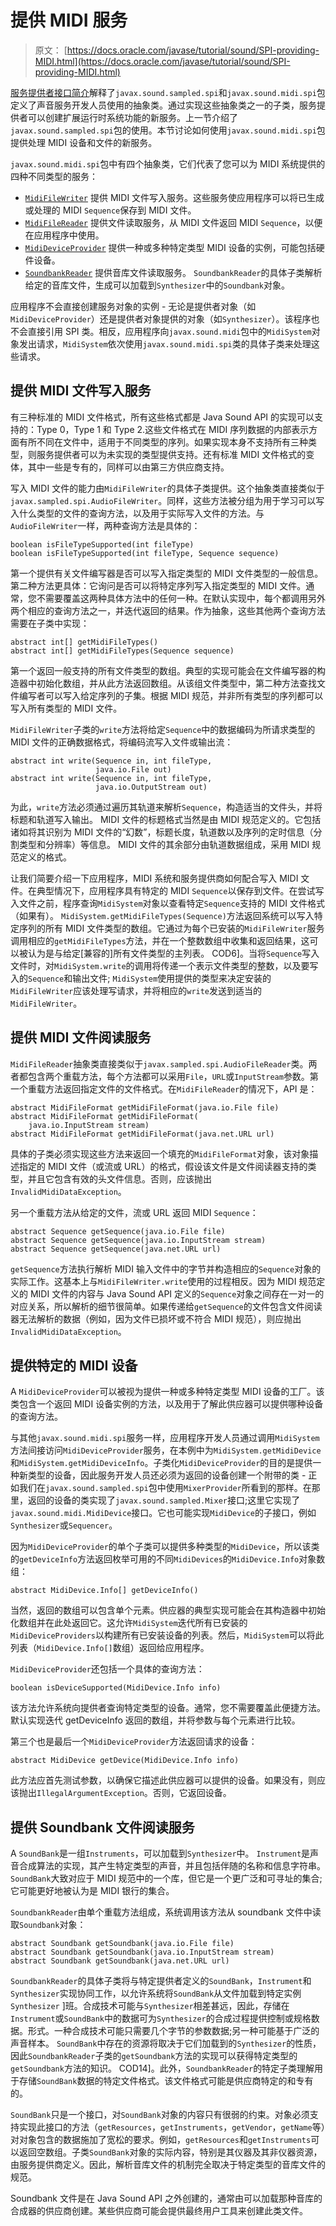 # 提供 MIDI 服务

> 原文： [https://docs.oracle.com/javase/tutorial/sound/SPI-providing-MIDI.html](https://docs.oracle.com/javase/tutorial/sound/SPI-providing-MIDI.html)

[服务提供者接口简介](SPI-intro.html)解释了`javax.sound.sampled.spi`和`javax.sound.midi.spi`包定义了声音服务开发人员使用的抽象类。通过实现这些抽象类之一的子类，服务提供者可以创建扩展运行时系统功能的新服务。上一节介绍了`javax.sound.sampled.spi`包的使用。本节讨论如何使用`javax.sound.midi.spi`包提供处理 MIDI 设备和文件的新服务。

`javax.sound.midi.spi`包中有四个抽象类，它们代表了您可以为 MIDI 系统提供的四种不同类型的服务：

*   [`MidiFileWriter`](https://docs.oracle.com/javase/8/docs/api/javax/sound/midi/spi/MidiFileWriter.html) 提供 MIDI 文件写入服务。这些服务使应用程序可以将已生成或处理的 MIDI `Sequence`保存到 MIDI 文件。
*   [`MidiFileReader`](https://docs.oracle.com/javase/8/docs/api/javax/sound/midi/spi/MidiFileReader.html) 提供文件读取服务，从 MIDI 文件返回 MIDI `Sequence`，以便在应用程序中使用。
*   [`MidiDeviceProvider`](https://docs.oracle.com/javase/8/docs/api/javax/sound/midi/spi/MidiDeviceProvider.html) 提供一种或多种特定类型 MIDI 设备的实例，可能包括硬件设备。
*   [`SoundbankReader`](https://docs.oracle.com/javase/8/docs/api/javax/sound/midi/spi/SoundbankReader.html) 提供音库文件读取服务。 `SoundbankReader`的具体子类解析给定的音库文件，生成可以加载到`Synthesizer`中的`Soundbank`对象。

应用程序不会直接创建服务对象的实例 - 无论是提供者对象（如`MidiDeviceProvider`）还是提供者对象提供的对象（如`Synthesizer`）。该程序也不会直接引用 SPI 类。相反，应用程序向`javax.sound.midi`包中的`MidiSystem`对象发出请求，`MidiSystem`依次使用`javax.sound.midi.spi`类的具体子类来处理这些请求。

## 提供 MIDI 文件写入服务

有三种标准的 MIDI 文件格式，所有这些格式都是 Java Sound API 的实现可以支持的：Type 0，Type 1 和 Type 2.这些文件格式在 MIDI 序列数据的内部表示方面有所不同在文件中，适用于不同类型的序列。如果实现本身不支持所有三种类型，则服务提供者可以为未实现的类型提供支持。还有标准 MIDI 文件格式的变体，其中一些是专有的，同样可以由第三方供应商支持。

写入 MIDI 文件的能力由`MidiFileWriter`的具体子类提供。这个抽象类直接类似于`javax.sampled.spi.AudioFileWriter`。同样，这些方法被分组为用于学习可以写入什么类型的文件的查询方法，以及用于实际写入文件的方法。与`AudioFileWriter`一样，两种查询方法是具体的：

```
boolean isFileTypeSupported(int fileType)
boolean isFileTypeSupported(int fileType, Sequence sequence) 

```

第一个提供有关文件编写器是否可以写入指定类型的 MIDI 文件类型的一般信息。第二种方法更具体：它询问是否可以将特定序列写入指定类型的 MIDI 文件。通常，您不需要覆盖这两种具体方法中的任何一种。在默认实现中，每个都调用另外两个相应的查询方法之一，并迭代返回的结果。作为抽象，这些其他两个查询方法需要在子类中实现：

```
abstract int[] getMidiFileTypes() 
abstract int[] getMidiFileTypes(Sequence sequence) 

```

第一个返回一般支持的所有文件类型的数组。典型的实现可能会在文件编写器的构造器中初始化数组，并从此方法返回数组。从该组文件类型中，第二种方法查找文件编写者可以写入给定序列的子集。根据 MIDI 规范，并非所有类型的序列都可以写入所有类型的 MIDI 文件。

`MidiFileWriter`子类的`write`方法将给定`Sequence`中的数据编码为所请求类型的 MIDI 文件的正确数据格式，将编码流写入文件或输出流：

```
abstract int write(Sequence in, int fileType, 
                   java.io.File out) 
abstract int write(Sequence in, int fileType, 
                   java.io.OutputStream out) 

```

为此，`write`方法必须通过遍历其轨道来解析`Sequence`，构造适当的文件头，并将标题和轨道写入输出。 MIDI 文件的标题格式当然是由 MIDI 规范定义的。它包括诸如将其识别为 MIDI 文件的“幻数”，标题长度，轨道数以及序列的定时信息（分割类型和分辨率）等信息。 MIDI 文件的其余部分由轨道数据组成，采用 MIDI 规范定义的格式。

让我们简要介绍一下应用程序，MIDI 系统和服务提供商如何配合写入 MIDI 文件。在典型情况下，应用程序具有特定的 MIDI `Sequence`以保存到文件。在尝试写入文件之前，程序查询`MidiSystem`对象以查看特定`Sequence`支持的 MIDI 文件格式（如果有）。 `MidiSystem.getMidiFileTypes(Sequence)`方法返回系统可以写入特定序列的所有 MIDI 文件类型的数组。它通过为每个已安装的`MidiFileWriter`服务调用相应的`getMidiFileTypes`方法，并在一个整数数组中收集和返回结果，这可以被认为是与给定[兼容的]所有文件类型的主列表。 COD6]。当将`Sequence`写入文件时，对`MidiSystem.write`的调用将传递一个表示文件类型的整数，以及要写入的`Sequence`和输出文件; `MidiSystem`使用提供的类型来决定安装的`MidiFileWriter`应该处理写请求，并将相应的`write`发送到适当的`MidiFileWriter`。

## 提供 MIDI 文件阅读服务

`MidiFileReader`抽象类直接类似于`javax.sampled.spi.AudioFileReader`类。两者都包含两个重载方法，每个方法都可以采用`File`，`URL`或`InputStream`参数。第一个重载方法返回指定文件的文件格式。在`MidiFileReader`的情况下，API 是：

```
abstract MidiFileFormat getMidiFileFormat(java.io.File file) 
abstract MidiFileFormat getMidiFileFormat(
    java.io.InputStream stream) 
abstract MidiFileFormat getMidiFileFormat(java.net.URL url) 

```

具体的子类必须实现这些方法来返回一个填充的`MidiFileFormat`对象，该对象描述指定的 MIDI 文件（或流或 URL）的格式，假设该文件是文件阅读器支持的类型，并且它包含有效的头文件信息。否则，应该抛出`InvalidMidiDataException`。

另一个重载方法从给定的文件，流或 URL 返回 MIDI `Sequence`：

```
abstract Sequence getSequence(java.io.File file) 
abstract Sequence getSequence(java.io.InputStream stream) 
abstract Sequence getSequence(java.net.URL url) 

```

`getSequence`方法执行解析 MIDI 输入文件中的字节并构造相应的`Sequence`对象的实际工作。这基本上与`MidiFileWriter.write`使用的过程相反。因为 MIDI 规范定义的 MIDI 文件的内容与 Java Sound API 定义的`Sequence`对象之间存在一对一的对应关系，所以解析的细节很简单。如果传递给`getSequence`的文件包含文件阅读器无法解析的数据（例如，因为文件已损坏或不符合 MIDI 规范），则应抛出`InvalidMidiDataException`。

## 提供特定的 MIDI 设备

A `MidiDeviceProvider`可以被视为提供一种或多种特定类型 MIDI 设备的工厂。该类包含一个返回 MIDI 设备实例的方法，以及用于了解此供应器可以提供哪种设备的查询方法。

与其他`javax.sound.midi.spi`服务一样，应用程序开发人员通过调用`MidiSystem`方法间接访问`MidiDeviceProvider`服务，在本例中为`MidiSystem.getMidiDevice`和`MidiSystem.getMidiDeviceInfo`。子类化`MidiDeviceProvider`的目的是提供一种新类型的设备，因此服务开发人员还必须为返回的设备创建一个附带的类 - 正如我们在`javax.sound.sampled.spi`包中使用`MixerProvider`所看到的那样。在那里，返回的设备的类实现了`javax.sound.sampled.Mixer`接口;这里它实现了`javax.sound.midi.MidiDevice`接口。它也可能实现`MidiDevice`的子接口，例如`Synthesizer`或`Sequencer`。

因为`MidiDeviceProvider`的单个子类可以提供多种类型的`MidiDevice`，所以该类的`getDeviceInfo`方法返回枚举可用的不同`MidiDevices`的`MidiDevice.Info`对象数组：

```
abstract MidiDevice.Info[] getDeviceInfo() 

```

当然，返回的数组可以包含单个元素。供应器的典型实现可能会在其构造器中初始化数组并在此处返回它。这允许`MidiSystem`迭代所有已安装的`MidiDeviceProviders`以构建所有已安装设备的列表。然后，`MidiSystem`可以将此列表（`MidiDevice.Info[]`数组）返回给应用程序。

`MidiDeviceProvider`还包括一个具体的查询方法：

```
boolean isDeviceSupported(MidiDevice.Info info) 

```

该方法允许系统向提供者查询特定类型的设备。通常，您不需要覆盖此便捷方法。默认实现迭代 getDeviceInfo 返回的数组，并将参数与每个元素进行比较。

第三个也是最后一个`MidiDeviceProvider`方法返回请求的设备：

```
abstract MidiDevice getDevice(MidiDevice.Info info) 

```

此方法应首先测试参数，以确保它描述此供应器可以提供的设备。如果没有，则应该抛出`IllegalArgumentException`。否则，它返回设备。

## 提供 Soundbank 文件阅读服务

A `SoundBank`是一组`Instruments`，可以加载到`Synthesizer`中。 `Instrument`是声音合成算法的实现，其产生特定类型的声音，并且包括伴随的名称和信息字符串。 `SoundBank`大致对应于 MIDI 规范中的一个库，但它是一个更广泛和可寻址的集合;它可能更好地被认为是 MIDI 银行的集合。

`SoundbankReader`由单个重载方法组成，系统调用该方法从 soundbank 文件中读取`Soundbank`对象：

```
abstract Soundbank getSoundbank(java.io.File file) 
abstract Soundbank getSoundbank(java.io.InputStream stream) 
abstract Soundbank getSoundbank(java.net.URL url) 

```

`SoundbankReader`的具体子类将与特定提供者定义的`SoundBank`，`Instrument`和`Synthesizer`实现协同工作，以允许系统将`SoundBank`从文件加载到特定实例`Synthesizer` ]班。合成技术可能与`Synthesizer`相差甚远，因此，存储在`Instrument`或`SoundBank`中的数据可为`Synthesizer`的合成过程提供控制或规格数据。形式。一种合成技术可能只需要几个字节的参数数据;另一种可能基于广泛的声音样本。 `SoundBank`中存在的资源将取决于它们加载到的`Synthesizer`的性质，因此`SoundbankReader`子类的`getSoundbank`方法的实现可以获得特定类型的`getSoundbank`方法的知识。 COD14]。此外，`SoundbankReader`的特定子类理解用于存储`SoundBank`数据的特定文件格式。该文件格式可能是供应商特定的和专有的。

`SoundBank`只是一个接口，对`SoundBank`对象的内容只有很弱的约束。对象必须支持实现此接口的方法（`getResources`，`getInstruments`，`getVendor`，`getName`等）对对象包含的数据施加了宽松的要求。例如，`getResources`和`getInstruments`可以返回空数组。子类`SoundBank`对象的实际内容，特别是其仪器及其非仪器资源，由服务提供商定义。因此，解析音库文件的机制完全取决于特定类型的音库文件的规范。

Soundbank 文件是在 Java Sound API 之外创建的，通常由可以加载那种音库的合成器的供应商创建。某些供应商可能会提供最终用户工具来创建此类文件。